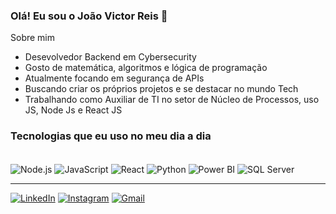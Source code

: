 ### Olá! Eu sou o João Victor Reis 👾

Sobre mim

-  Desevolvedor Backend em Cybersecurity
-  Gosto de matemática, algoritmos e lógica de programação
-  Atualmente focando em segurança de APIs
-  Buscando criar os próprios projetos e se destacar no mundo Tech
-  Trabalhando como Auxiliar de TI no setor de Núcleo de Processos, uso JS, Node Js e React JS
  

### Tecnologias que eu uso no meu dia a dia 

<div style="display: inline_block"><br/>
    <img align="center" alt="Node.js" src="https://img.shields.io/badge/node.js-6DA55F?style=for-the-badge&logo=node.js&logoColor=white" />
    <img align="center" alt="JavaScript" src="https://img.shields.io/badge/javascript-%23323330.svg?style=for-the-badge&logo=javascript&logoColor=%23F7DF1E" />
    <img align="center" alt="React" src="https://img.shields.io/badge/react-%2320232a.svg?style=for-the-badge&logo=react&logoColor=%2361DAFB" />
    <img align="center" alt="Python" src="https://img.shields.io/badge/python-3670A0?style=for-the-badge&logo=python&logoColor=ffdd54" />
    <img align="center" alt="Power BI" src="https://img.shields.io/badge/power_bi-F2C811?style=for-the-badge&logo=powerbi&logoColor=black" />
    <img align="center" alt="SQL Server" src="https://img.shields.io/badge/Microsoft%20SQL%20Server-CC2927?style=for-the-badge&logo=microsoft%20sql%20server&logoColor=white" />
  
</div>


---

[![LinkedIn](https://img.shields.io/badge/LinkedIn-0077B5?style=for-the-badge&logo=linkedin&logoColor=white)](https://www.linkedin.com/in/joaolimareis/)
[![Instagram](https://img.shields.io/badge/Instagram-%23E4405F.svg?style=for-the-badge&logo=Instagram&logoColor=white)](https://www.instagram.com/)
[![Gmail](https://img.shields.io/badge/Gmail-D14836?style=for-the-badge&logo=gmail&logoColor=white)](victorreislima186@gmail.com)







